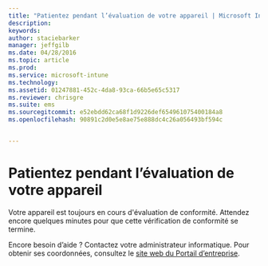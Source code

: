```yaml
---
title: "Patientez pendant l’évaluation de votre appareil | Microsoft Intune"
description: 
keywords: 
author: staciebarker
manager: jeffgilb
ms.date: 04/28/2016
ms.topic: article
ms.prod: 
ms.service: microsoft-intune
ms.technology: 
ms.assetid: 01247881-452c-4da8-93ca-66b5e65c5317
ms.reviewer: chrisgre
ms.suite: ems
ms.sourcegitcommit: e52ebdd62ca68f1d9226def654961075400184a8
ms.openlocfilehash: 90891c2d0e5e8ae75e888dc4c26a056493bf594c


---
```


# Patientez pendant l’évaluation de votre appareil
Votre appareil est toujours en cours d'évaluation de conformité. Attendez encore quelques minutes pour que cette vérification de conformité se termine.

Encore besoin d’aide ? Contactez votre administrateur informatique. Pour obtenir ses coordonnées, consultez le [site web du Portail d’entreprise](http://portal.manage.microsoft.com).




<!--HONumber=Jun16_HO2-->


